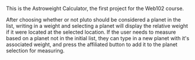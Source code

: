 This is the Astroweight Calculator, the first project for the Web102 course.

After choosing whether or not pluto should be considered a planet in the list, writing in a weight and selecting a planet will display the relative weight if it were located at the selected location. If the user needs to measure based on a planet not in the initial list, they can type in a new planet with it's associated weight, and press the affiliated button to add it to the planet selection for measuring.